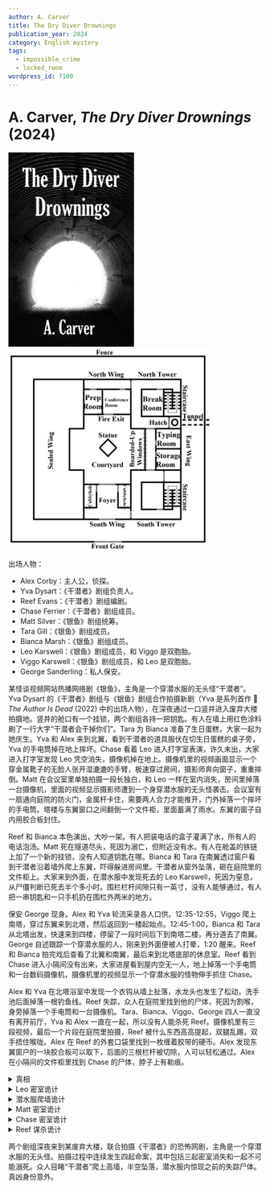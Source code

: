 ```yaml
---
author: A. Carver
title: The Dry Diver Drownings
publication_year: 2024
category: English mystery
tags:
  - impossible_crime
  - locked_room
wordpress_id: 7100
---
```


# A. Carver, <i>The Dry Diver Drownings</i> (2024)

<img src=images/2024_cover.jpg width=250/>

<img src=images/2024_floor_plan.jpg width=400/>

出场人物：
* Alex Corby：主人公，侦探。
* Yva Dysart：《干潜者》剧组负责人。
* Reef Evans：《干潜者》剧组编剧。
* Chase Ferrier：《干潜者》剧组成员。
* Matt Silver：《银鱼》剧组统筹。
* Tara Gill：《银鱼》剧组成员。
* Bianca Marsh：《银鱼》剧组成员。
* Leo Karswell：《银鱼》剧组成员，和 Viggo 是双胞胎。
* Viggo Karswell：《银鱼》剧组成员，和 Leo 是双胞胎。
* George Sanderling：私人保安。

某怪谈视频网站热播网络剧《银鱼》，主角是一个穿潜水服的无头怪“干潜者”。Yva Dysart 的《干潜者》剧组与《银鱼》剧组合作拍摄新剧（Yva 是系列首作 📖 <i>The Author Is Dead</i> (2022) 中的出场人物），在深夜通过一口竖井进入废弃大楼拍摄地。竖井的舱口有一个挂锁，两个剧组各持一把钥匙。有人在墙上用红色涂料刷了一行大字“干潜者会干掉你们”。Tara 为 Bianca 准备了生日蛋糕，大家一起为她庆生。Yva 和 Alex 来到北翼，看到干潜者的道具服伏在切生日蛋糕的桌子旁，Yva 的手电筒掉在地上摔坏。Chase 看着 Leo 进入打字室表演，许久未出，大家进入打字室发现 Leo 凭空消失，摄像机掉在地上。摄像机里的视频画面显示一个穿金属靴子的无脸人张开湿漉漉的手臂，极速穿过房间，摄影师奔向窗子，重重摔倒。Matt 在会议室里单独拍摄一段长独白，和 Leo 一样在室内消失，房间里掉落一台摄像机，里面的视频显示摄影师遭到一个身穿潜水服的无头怪袭击。会议室有一扇通向庭院的防火门，金属杆卡住，需要两人合力才能推开，门外掉落一个摔坏的手电筒。塔楼与东翼窗口之间翻倒一个文件柜，里面蓄满了雨水。东翼的窗子自内用胶合板封住。

Reef 和 Bianca 本色演出，大吵一架。有人把装电话的盒子灌满了水，所有人的电话泡汤。Matt 死在隧道尽头，死因为溺亡，但附近没有水。有人在舱盖的铁链上加了一个新的挂锁，没有人知道钥匙在哪。Bianca 和 Tara 在南翼透过窗户看到干潜者沿着墙外爬上东翼，吓得躲进房间里。干潜者从窗外坠落，砸在庭院里的文件柜上。大家来到外面，在潜水服中发现死去的 Leo Karswell，死因为窒息，从尸僵判断已死去半个多小时。围栏栏杆间隙只有一英寸，没有人能够通过，有人把一串钥匙和一只手机扔在围栏外两米的地方。

保安 George 现身。Alex 和 Yva 轮流采录各人口供。12:35-12:55，Viggo 爬上南塔，穿过东翼来到北塔，然后返回到一楼起始点。12:45-1:00，Bianca 和 Tara 从北塔出发，快速来到四楼，停留了一段时间后下到南塔二楼，再分道去了南翼。George 自述跟踪一个穿潜水服的人，刚来到外面便被人打晕，1:20 醒来。Reef 和 Bianca 拍完戏后查看了北翼和南翼，最后来到北塔底部的休息室。Reef 看到 Chase 进入小隔间没有出来，大家进屋看到屋内空无一人，地上掉落一个手电筒和一台数码摄像机，摄像机里的视频显示一个穿潜水服的怪物伸手抓住 Chase。

Alex 和 Yva 在北塔浴室中发现一个衣钩从墙上扯落，水龙头也发生了松动，洗手池后面掉落一根钓鱼线。Reef 失踪，众人在庭院里找到他的尸体，死因为割喉，身旁掉落一个手电筒和一台摄像机。Tara、Bianca、Viggo、George 四人一直没有离开前厅，Yva 和 Alex 一直在一起，所以没有人能杀死 Reef。摄像机里有三段视频，最后一个片段在庭院里拍摄，Reef 被什么东西高高提起，双腿乱踢，双手捂住喉咙。Alex 在 Reef 的外套口袋里找到一枚缠着胶带的硬币。Alex 发现东翼窗户的一块胶合板可以取下，后面的三根栏杆被切除，人可以轻松通过。Alex 在小隔间的文件柜里找到 Chase 的尸体，脖子上有勒痕。

<details><summary>真相</summary>
十个人每人有一个手电筒，Yva 摔坏了自己的手电筒，Reef 拿走了 Leo 摔坏的手电筒，Matt 的手电筒在他的失踪现场摔坏。Yva 和 Alex 录口供时，除了 Yva 每个人都有一个好的手电筒（伏线），这说明 Matt 失踪现场的手电筒是 Reef 用 Leo 的坏手电筒替换。Reef 是杀害 Matt 的凶手，他用 Leo 的手电筒砸中 Matt 的头，手电筒玻璃碎裂，只好把坏手电筒留在现场，拿走了 Matt 的手电筒。Reef 杀死了 Leo、Matt、Chase，然后 Yva 杀死了 Reef。

Chase 受到勒索，被要求帮助 Reef 完成恶作剧。整个案件的构图是《干潜者》剧组杀害《银鱼》剧组，动机是嫉妒《银鱼》的成功。Reef 在墙上涂了威胁文字，打碎并用胶合板封起了东翼的窗户，切断了三根栏杆。Reef 提前拍摄了 Leo、Matt、Chase 的视频，用装有假视频的存储卡替换了现场摄像机中的存储卡（伏线：提前录制的视频背景中没有下雨声）。Reef 和 Chase 中一人替换了舱口的挂锁。
</details>

<details><summary>Leo 密室诡计</summary>
Leo 没有进入打字室。Chase 打开门呼唤 Leo，Reef 把手电筒滚进房间，把 Leo 的摄像机放在门口，趁 Chase 慢慢关上门的时候溜走。Alex 的视线被打开的门挡住，看不到进屋的情况。
</details>

<details><summary>潜水服爬墙诡计</summary>
Chase 用瓶装水泡坏了手机，跑到北塔顶层浴室，把钓鱼线挂在衣钩上，另一头丢出窗户。Reef 给 Leo 的尸体穿上潜水服，搬到庭院（路上打晕了 George，把他的钥匙和手机丢出围栏），系上钓鱼线。Chase 在浴室努力拉起装着 Leo 尸体的潜水服（他以为潜水服里装满了水），把钓鱼线缠在水龙头上分担重量，然后下楼和 Yva 等人会合。衣钩承受不住尸体的重量从墙上脱落，尸体在众人面前坠落。Chase 看到 Leo 的尸体，意识到自己无意间成为了谋杀案的帮凶。
</details>

<details><summary>Matt 密室诡计</summary>
Reef 把一枚大硬币贴在防火门的锁板上，使插销卡住无法进入。Reef 打晕 Matt，给他穿上潜水服，装好嘴套，将呼吸管的另一端连接到水龙头上，把水灌进 Matt 的喉咙，使其窒息而亡。（伏线：Reef 要求和 Yva 单独会谈，五分钟后走出房间，其实在这五分钟内完成杀人。）Matt 没有死透，在庭院里醒来，意识模糊，奋力逃向隧道，在那里发生“干性溺水”，在没有水的情况下溺死在隧道里。
</details>

<details><summary>Chase 密室诡计</summary>
Reef 杀死 Chase，把尸体藏入文件柜，Yva 搜索房间时谎称文件柜里没有尸体。
</details>

<details><summary>Reef 谋杀诡计</summary>
Yva 把钓鱼线挂在剩下的衣钩上，另一头丢出窗外。Reef 按计划把钓鱼线绕在脖子上，让 Yva 把自己吊起，假装被人勒颈后勉强逃生，好洗脱自己的嫌疑，没想到真的被 Yva 勒死。
</details>

两个剧组深夜来到某废弃大楼，联合拍摄《干潜者》的恐怖网剧，主角是一个穿潜水服的无头怪。拍摄过程中连续发生四起命案，其中包括三起密室消失和一起不可能溺死。众人目睹“干潜者”爬上高墙，半空坠落，潜水服内惊现之前的失踪尸体。真凶身份意外。